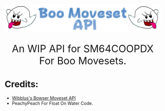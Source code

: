 <p align=center> <img src="images/BooApiLogo.png" width="800"> </p>

<p align="center" style="font-size: 32px">An WIP API for SM64COOPDX For Boo Movesets.</p>


# Credits:
- [Wibblus's Bowser Moveset API](https://github.com/wibblus/)
- PeachyPeach For Float On Water Code.